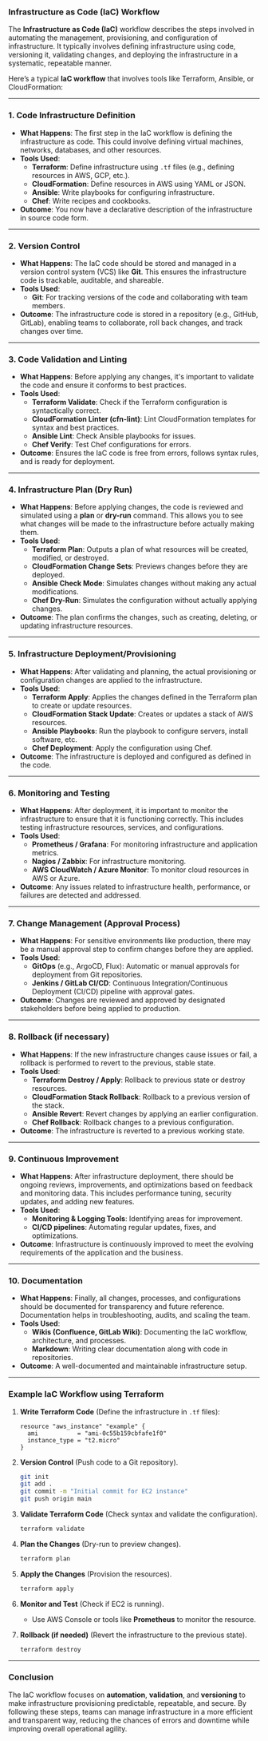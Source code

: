 ### **Infrastructure as Code (IaC) Workflow**

The **Infrastructure as Code (IaC)** workflow describes the steps involved in automating the management, provisioning, and configuration of infrastructure. It typically involves defining infrastructure using code, versioning it, validating changes, and deploying the infrastructure in a systematic, repeatable manner.

Here’s a typical **IaC workflow** that involves tools like Terraform, Ansible, or CloudFormation:

---

### **1. Code Infrastructure Definition**
   - **What Happens**: The first step in the IaC workflow is defining the infrastructure as code. This could involve defining virtual machines, networks, databases, and other resources.
   - **Tools Used**:
     - **Terraform**: Define infrastructure using `.tf` files (e.g., defining resources in AWS, GCP, etc.).
     - **CloudFormation**: Define resources in AWS using YAML or JSON.
     - **Ansible**: Write playbooks for configuring infrastructure.
     - **Chef**: Write recipes and cookbooks.
   - **Outcome**: You now have a declarative description of the infrastructure in source code form.

---

### **2. Version Control**
   - **What Happens**: The IaC code should be stored and managed in a version control system (VCS) like **Git**. This ensures the infrastructure code is trackable, auditable, and shareable.
   - **Tools Used**:
     - **Git**: For tracking versions of the code and collaborating with team members.
   - **Outcome**: The infrastructure code is stored in a repository (e.g., GitHub, GitLab), enabling teams to collaborate, roll back changes, and track changes over time.

---

### **3. Code Validation and Linting**
   - **What Happens**: Before applying any changes, it's important to validate the code and ensure it conforms to best practices.
   - **Tools Used**:
     - **Terraform Validate**: Check if the Terraform configuration is syntactically correct.
     - **CloudFormation Linter (cfn-lint)**: Lint CloudFormation templates for syntax and best practices.
     - **Ansible Lint**: Check Ansible playbooks for issues.
     - **Chef Verify**: Test Chef configurations for errors.
   - **Outcome**: Ensures the IaC code is free from errors, follows syntax rules, and is ready for deployment.

---

### **4. Infrastructure Plan (Dry Run)**
   - **What Happens**: Before applying changes, the code is reviewed and simulated using a **plan** or **dry-run** command. This allows you to see what changes will be made to the infrastructure before actually making them.
   - **Tools Used**:
     - **Terraform Plan**: Outputs a plan of what resources will be created, modified, or destroyed.
     - **CloudFormation Change Sets**: Previews changes before they are deployed.
     - **Ansible Check Mode**: Simulates changes without making any actual modifications.
     - **Chef Dry-Run**: Simulates the configuration without actually applying changes.
   - **Outcome**: The plan confirms the changes, such as creating, deleting, or updating infrastructure resources.

---

### **5. Infrastructure Deployment/Provisioning**
   - **What Happens**: After validating and planning, the actual provisioning or configuration changes are applied to the infrastructure.
   - **Tools Used**:
     - **Terraform Apply**: Applies the changes defined in the Terraform plan to create or update resources.
     - **CloudFormation Stack Update**: Creates or updates a stack of AWS resources.
     - **Ansible Playbooks**: Run the playbook to configure servers, install software, etc.
     - **Chef Deployment**: Apply the configuration using Chef.
   - **Outcome**: The infrastructure is deployed and configured as defined in the code.

---

### **6. Monitoring and Testing**
   - **What Happens**: After deployment, it is important to monitor the infrastructure to ensure that it is functioning correctly. This includes testing infrastructure resources, services, and configurations.
   - **Tools Used**:
     - **Prometheus / Grafana**: For monitoring infrastructure and application metrics.
     - **Nagios / Zabbix**: For infrastructure monitoring.
     - **AWS CloudWatch / Azure Monitor**: To monitor cloud resources in AWS or Azure.
   - **Outcome**: Any issues related to infrastructure health, performance, or failures are detected and addressed.

---

### **7. Change Management (Approval Process)**
   - **What Happens**: For sensitive environments like production, there may be a manual approval step to confirm changes before they are applied.
   - **Tools Used**:
     - **GitOps** (e.g., ArgoCD, Flux): Automatic or manual approvals for deployment from Git repositories.
     - **Jenkins / GitLab CI/CD**: Continuous Integration/Continuous Deployment (CI/CD) pipeline with approval gates.
   - **Outcome**: Changes are reviewed and approved by designated stakeholders before being applied to production.

---

### **8. Rollback (if necessary)**
   - **What Happens**: If the new infrastructure changes cause issues or fail, a rollback is performed to revert to the previous, stable state.
   - **Tools Used**:
     - **Terraform Destroy / Apply**: Rollback to previous state or destroy resources.
     - **CloudFormation Stack Rollback**: Rollback to a previous version of the stack.
     - **Ansible Revert**: Revert changes by applying an earlier configuration.
     - **Chef Rollback**: Rollback changes to a previous configuration.
   - **Outcome**: The infrastructure is reverted to a previous working state.

---

### **9. Continuous Improvement**
   - **What Happens**: After infrastructure deployment, there should be ongoing reviews, improvements, and optimizations based on feedback and monitoring data. This includes performance tuning, security updates, and adding new features.
   - **Tools Used**:
     - **Monitoring & Logging Tools**: Identifying areas for improvement.
     - **CI/CD pipelines**: Automating regular updates, fixes, and optimizations.
   - **Outcome**: Infrastructure is continuously improved to meet the evolving requirements of the application and the business.

---

### **10. Documentation**
   - **What Happens**: Finally, all changes, processes, and configurations should be documented for transparency and future reference. Documentation helps in troubleshooting, audits, and scaling the team.
   - **Tools Used**:
     - **Wikis (Confluence, GitLab Wiki)**: Documenting the IaC workflow, architecture, and processes.
     - **Markdown**: Writing clear documentation along with code in repositories.
   - **Outcome**: A well-documented and maintainable infrastructure setup.

---

### **Example IaC Workflow using Terraform**

1. **Write Terraform Code** (Define the infrastructure in `.tf` files):
   ```hcl
   resource "aws_instance" "example" {
     ami           = "ami-0c55b159cbfafe1f0"
     instance_type = "t2.micro"
   }
   ```

2. **Version Control** (Push code to a Git repository).
   ```bash
   git init
   git add .
   git commit -m "Initial commit for EC2 instance"
   git push origin main
   ```

3. **Validate Terraform Code** (Check syntax and validate the configuration).
   ```bash
   terraform validate
   ```

4. **Plan the Changes** (Dry-run to preview changes).
   ```bash
   terraform plan
   ```

5. **Apply the Changes** (Provision the resources).
   ```bash
   terraform apply
   ```

6. **Monitor and Test** (Check if EC2 is running).
   - Use AWS Console or tools like **Prometheus** to monitor the resource.

7. **Rollback (if needed)** (Revert the infrastructure to the previous state).
   ```bash
   terraform destroy
   ```

---

### **Conclusion**

The IaC workflow focuses on **automation**, **validation**, and **versioning** to make infrastructure provisioning predictable, repeatable, and secure. By following these steps, teams can manage infrastructure in a more efficient and transparent way, reducing the chances of errors and downtime while improving overall operational agility.
